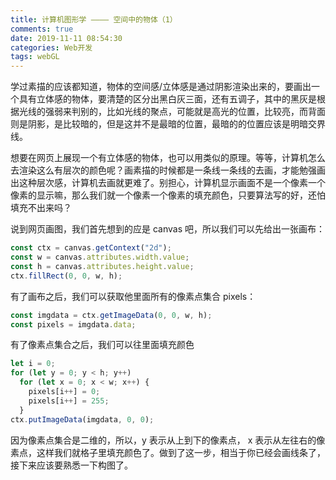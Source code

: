 ```yaml
---
title: 计算机图形学 ———— 空间中的物体（1）
comments: true
date: 2019-11-11 08:54:30
categories: Web开发
tags: webGL
---
```


学过素描的应该都知道，物体的空间感/立体感是通过阴影渲染出来的，要画出一个具有立体感的物体，要清楚的区分出黑白灰三面，还有五调子，其中的黑灰是根据光线的强弱来判别的，比如光线的聚点，可能就是高光的位置，比较亮，而背面则是阴影，是比较暗的，但是这并不是最暗的位置，最暗的的位置应该是明暗交界线。

想要在网页上展现一个有立体感的物体，也可以用类似的原理。等等，计算机怎么去渲染这么有层次的颜色呢？画素描的时候都是一条线一条线的去画，才能勉强画出这种层次感，计算机去画就更难了。别担心，计算机显示画面不是一个像素一个像素的显示嘛，那么我们就一个像素一个像素的填充颜色，只要算法写的好，还怕填充不出来吗？

说到网页画图，我们首先想到的应是 canvas 吧，所以我们可以先给出一张画布：

```js
const ctx = canvas.getContext("2d");
const w = canvas.attributes.width.value;
const h = canvas.attributes.height.value;
ctx.fillRect(0, 0, w, h);
```

有了画布之后，我们可以获取他里面所有的像素点集合 pixels：

```js
const imgdata = ctx.getImageData(0, 0, w, h);
const pixels = imgdata.data;
```

有了像素点集合之后，我们可以往里面填充颜色

```js
let i = 0;
for (let y = 0; y < h; y++)
  for (let x = 0; x < w; x++) {
    pixels[i++] = 0;
    pixels[i++] = 255;
  }
ctx.putImageData(imgdata, 0, 0);
```

因为像素点集合是二维的，所以，y 表示从上到下的像素点， x 表示从左往右的像素点，这样我们就格子里填充颜色了。做到了这一步，相当于你已经会画线条了，接下来应该要熟悉一下构图了。

